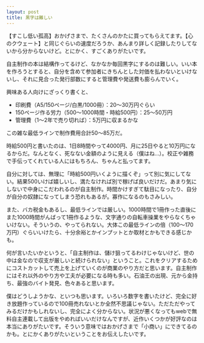 ```yaml
---
layout: post
title: 黒字は難しい
---
```


【すこし低い孤高】おかげさまで、たくさんのかたに買ってもらえてます。【心のクウェート】と同じぐらいの速度だろうか、あんまり詳しく記録したりしてないから分からないけど。とにかく、すごくありがたいです。

自主制作の本は結構作ってるけど、なかなか毎回黒字にするのは難しい。いい本を作ろうとすると、自分を含めて参加者にきちんとした対価を払わないといけないし、それに見合った発行部数にすると管理費や発送費も膨らんでいく。

興味ある人向けにざっくり書くと、
- 印刷費（A5/150ページ/白黒/1000冊）：20〜30万円ぐらい
- 150ページ作る労力（500〜1000時間・時給500円）：25〜50万円
- 管理費（1〜2年で売り切れば）：5万円に収まるかな

この雑な最低ラインで制作費用合計50〜85万だ。

時給500円と書いたのは、1日8時間やって4000円、月に25日やると10万円になるからだ。なんとなく、死なない金額のように見える（僕はね…）。校正や雑務で手伝ってくれている人にはもちろん、ちゃんと払ってます。

自分に対しては、無理に「時給500円いくように描くぞ」って別に気にしてない。結果500いけば嬉しいし、満たなければ別で稼げば良いだけだ。あまり気にしないで中身にこだわれるのが自主制作。時間かけすぎて駄目になったり、自分が自分の奴隷になってしまう恐れもあるが。寡作になるのもさみしい。

また、バカ税金もあるし、最低ラインでは厳しい。1000時間で1冊作った直後にまた1000時間がんばって1冊作るような、文字通りの自転車操業をやらなくちゃいけない。そういうの、やってられない。大体この最低ラインの倍（100〜170万円）ぐらいいけたら、十分余裕とかインプットとか取材とかもできる感じかも。

何が言いたいかというと、「自主制作は、儲け狙ってるわけじゃないけど、世の中は金なので収支が厳しいと続けられない」ということ。これをクリアするためにコストカットして売上を上げていくのが商業のやり方だと思います。自主制作にはそれ以外のやり方や工夫が必要になる時も多い。石油王の出現、元から金持ち、最強のバイト発見、色々あると思います。

僕はどうしようかな、といつも思います。いろいろ数字を書いたけど、完全に好き放題作っているので100冊売れないとか全然不思議じゃない。ただただやってみるだけかもしれないし、完全によく分からない。状況が悪くなってもwebで無料自主連載して出版をやめればいいだけなんですが、近作いくつかが好評なのは本当にありがたいです。そういう意味ではおかげさまで「小商い」にできてるのかも。とにかくありがたいということをお伝えしたいです。

